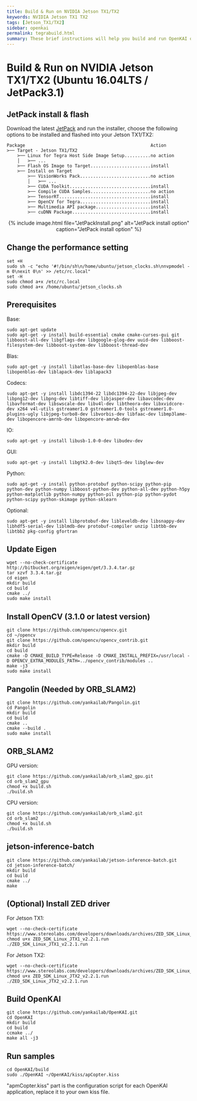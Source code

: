 ```yaml
---
title: Build & Run on NVIDIA Jetson TX1/TX2
keywords: NVIDIA Jetson TX1 TX2
tags: [Jetson_TX1/TX2]
sidebar: openkai
permalink: tegrabuild.html
summary: These brief instructions will help you build and run OpenKAI on NVIDIA Jetson TX1/TX2
---
```

# Build & Run on NVIDIA Jetson TX1/TX2 (Ubuntu 16.04LTS / JetPack3.1)

## JetPack install & flash
Download the latest [JetPack](https://developer.nvidia.com/embedded/jetpack) and run the installer, choose the following options to be installed and flashed into your Jetson TX1/TX2:

```
Package                                                Action
>── Target - Jetson TX1/TX2
    >── Linux for Tegra Host Side Image Setup..........no action
    │   >── ...
    >── Flash OS Image to Target.......................install
    >── Install on Target
        >── VisionWorks Pack...........................no action
        │   >── ...
        >── CUDA Toolkit...............................install
        >── Compile CUDA Samples.......................no action
        >── TensorRT...................................install
        >── OpenCV for Tegra...........................install
        >── Multimedia API package.....................install
        >── cuDNN Package..............................install
```

<div style="text-align:center">
{% include image.html file="JetPackInstall.png" alt="JetPack install option" caption="JetPack install option" %}
</div>

## Change the performance setting
```shell
set +H
sudo sh -c "echo '#!/bin/sh\n/home/ubuntu/jetson_clocks.sh\nnvpmodel -m 0\nexit 0\n' >> /etc/rc.local"
set -H
sudo chmod a+x /etc/rc.local
sudo chmod a+x /home/ubuntu/jetson_clocks.sh
```

## Prerequisites

Base:
```shell
sudo apt-get update
sudo apt-get -y install build-essential cmake cmake-curses-gui git libboost-all-dev libgflags-dev libgoogle-glog-dev uuid-dev libboost-filesystem-dev libboost-system-dev libboost-thread-dev
```

Blas:
```shell
sudo apt-get -y install libatlas-base-dev libopenblas-base libopenblas-dev liblapack-dev liblapack3
```

Codecs:
```shell
sudo apt-get -y install libdc1394-22 libdc1394-22-dev libjpeg-dev libpng12-dev libpng-dev libtiff-dev libjasper-dev libavcodec-dev libavformat-dev libswscale-dev libv4l-dev libtheora-dev libxvidcore-dev x264 v4l-utils gstreamer1.0 gstreamer1.0-tools gstreamer1.0-plugins-ugly libjpeg-turbo8-dev libvorbis-dev libfaac-dev libmp3lame-dev libopencore-amrnb-dev libopencore-amrwb-dev
```

IO:
```shell
sudo apt-get -y install libusb-1.0-0-dev libudev-dev
```

GUI:
```shell
sudo apt-get -y install libgtk2.0-dev libqt5-dev libglew-dev
```

Python:
```shell
sudo apt-get -y install python-protobuf python-scipy python-pip python-dev python-numpy libboost-python-dev python-all-dev python-h5py python-matplotlib python-numpy python-pil python-pip python-pydot python-scipy python-skimage python-sklearn
```

Optional:
```shell
sudo apt-get -y install libprotobuf-dev libleveldb-dev libsnappy-dev libhdf5-serial-dev liblmdb-dev protobuf-compiler unzip libtbb-dev libtbb2 pkg-config gfortran
```

## Update Eigen

```shell
wget --no-check-certificate http://bitbucket.org/eigen/eigen/get/3.3.4.tar.gz
tar xzvf 3.3.4.tar.gz
cd eigen
mkdir build
cd build
cmake ../
sudo make install
```

## Install OpenCV (3.1.0 or latest version)

```shell
git clone https://github.com/opencv/opencv.git
cd ~/opencv
git clone https://github.com/opencv/opencv_contrib.git
mkdir build
cd build
cmake -D CMAKE_BUILD_TYPE=Release -D CMAKE_INSTALL_PREFIX=/usr/local -D OPENCV_EXTRA_MODULES_PATH=../opencv_contrib/modules ..
make -j3
sudo make install
```

## Pangolin (Needed by ORB_SLAM2)

```shell
git clone https://github.com/yankailab/Pangolin.git
cd Pangolin
mkdir build
cd build
cmake ..
cmake --build .
sudo make install
```

## ORB_SLAM2

GPU version:
```shell
git clone https://github.com/yankailab/orb_slam2_gpu.git
cd orb_slam2_gpu
chmod +x build.sh
./build.sh
```

CPU version:
```shell
git clone https://github.com/yankailab/orb_slam2.git
cd orb_slam2
chmod +x build.sh
./build.sh
```

## jetson-inference-batch

```shell
git clone https://github.com/yankailab/jetson-inference-batch.git
cd jetson-inference-batch/
mkdir build
cd build
cmake ../
make
```

## (Optional) Install ZED driver

For Jetson TX1:
```shell
wget --no-check-certificate https://www.stereolabs.com/developers/downloads/archives/ZED_SDK_Linux_JTX1_v2.2.1.run
chmod u+x ZED_SDK_Linux_JTX1_v2.2.1.run
./ZED_SDK_Linux_JTX1_v2.2.1.run
```

For Jetson TX2:
```shell
wget --no-check-certificate https://www.stereolabs.com/developers/downloads/archives/ZED_SDK_Linux_JTX2_v2.2.1.run
chmod u+x ZED_SDK_Linux_JTX2_v2.2.1.run
./ZED_SDK_Linux_JTX2_v2.2.1.run
```

## Build OpenKAI

```shell
git clone https://github.com/yankailab/OpenKAI.git
cd OpenKAI
mkdir build
cd build
ccmake ../
make all -j3
```

## Run samples

```shell
cd OpenKAI/build
sudo ./OpenKAI ~/OpenKAI/kiss/apCopter.kiss
```

"apmCopter.kiss" part is the configuration script for each OpenKAI application, replace it to your own kiss file.


